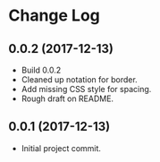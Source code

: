 # Change Log

## 0.0.2 (2017-12-13)

* Build 0.0.2
* Cleaned up notation for border.
* Add missing CSS style for spacing.
* Rough draft on README.

## 0.0.1 (2017-12-13)

* Initial project commit.
